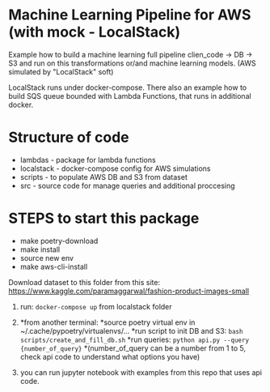 # Machine Learning Pipeline for AWS (with mock - LocalStack)

Example how to build a machine learning full pipeline
clien_code -> DB -> S3 and run on this transformations or/and machine learning models.
(AWS simulated by "LocalStack" soft)

LocalStack runs under docker-compose.
There also an example how to build SQS queue bounded with Lambda Functions, that runs in additional docker.

# Structure of code

* lambdas - package for lambda functions
* localstack - docker-compose config for AWS simulations
* scripts - to populate AWS DB and S3 from dataset
* src - source code for manage queries and additional proccesing

# STEPS to start this package

* make poetry-download
* make install
* source new env
* make aws-cli-install

Download dataset to this folder from this site:
https://www.kaggle.com/paramaggarwal/fashion-product-images-small

1) run: `docker-compose up` from localstack folder
2) *from another terminal:
   *source poetry virtual env in  ~/.cache/pypoetry/virtualenvs/...
   *run script to init DB and S3: `bash scripts/create_and_fill_db.sh` 
   *run queries: `python api.py --query {number_of_query}` 
   *(number_of_query can be a number from 1 to 5, check api code to understand what options you have)

3) you can run jupyter notebook with examples from this repo that uses api code.
